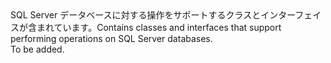 <Namespace Name="Microsoft.Azure.Management.Sql">
  <Docs>
    <summary><span data-ttu-id="3b1ff-101">SQL Server データベースに対する操作をサポートするクラスとインターフェイスが含まれています。</span><span class="sxs-lookup"><span data-stu-id="3b1ff-101">Contains classes and interfaces that support performing operations on SQL Server databases.</span></span></summary> 
    <remarks>To be added.</remarks>
  </Docs>
</Namespace>
